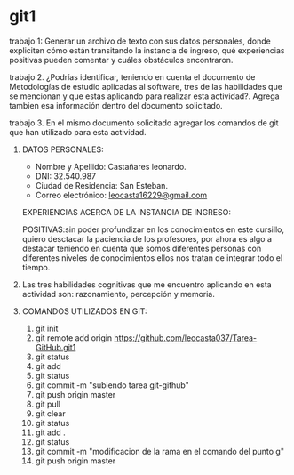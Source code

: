 # git1

trabajo 1: Generar un archivo de texto con sus datos personales, donde expliciten cómo están transitando la instancia de ingreso, qué experiencias positivas pueden comentar y cuáles obstáculos encontraron.

trabajo 2. ¿Podrías identificar, teniendo en cuenta el documento de Metodologías de estudio aplicadas al software, tres de las habilidades que se mencionan y que estas aplicando para realizar esta actividad?. Agrega tambien esa información dentro del documento solicitado.

trabajo 3. En el mismo documento solicitado agregar los comandos de git que han utilizado para esta actividad.


1. DATOS PERSONALES:
    * Nombre y Apellido: Castañares leonardo.
    * DNI: 32.540.987
    * Ciudad de Residencia: San Esteban.
    * Correo electrónico: leocasta16229@gmail.com

   EXPERIENCIAS ACERCA DE LA INSTANCIA DE INGRESO:
    
    POSITIVAS:sin poder profundizar en  los conocimientos en este cursillo, quiero desctacar la paciencia de los profesores, por ahora es algo a destacar teniendo en cuenta que somos diferentes personas con diferentes niveles de conocimientos ellos nos tratan de integrar todo el tiempo.
    
2. Las tres habilidades cognitivas que me encuentro aplicando en esta actividad son: razonamiento, percepción y memoria. 

3. COMANDOS UTILIZADOS EN GIT: 
    1) git init
    2) git remote add origin https://github.com/leocasta037/Tarea-GitHub.git1
    2) git status
    3) git add
    4) git status
    5) git commit -m "subiendo tarea git-github"
    6) git push origin master
    7) git pull
    8) git clear
    9) git status
    10) git add .
    11) git status
    12) git commit -m "modificacion de la rama en el comando del punto g"
    13) git push origin master

